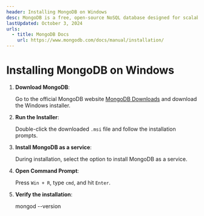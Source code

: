 ```yaml
---
header: Installing MongoDB on Windows
desc: MongoDB is a free, open-source NoSQL database designed for scalability and flexibility, storing data in a document-oriented format using JSON-like structures.
lastUpdated: October 3, 2024
urls:
  - title: MongoDB Docs
    url: https://www.mongodb.com/docs/manual/installation/
---
```


# Installing MongoDB on Windows

1. **Download MongoDB**:

   Go to the official MongoDB website [MongoDB Downloads](https://www.mongodb.com/try/download/community) and download the Windows installer.

2. **Run the Installer**:

   Double-click the downloaded `.msi` file and follow the installation prompts.

3. **Install MongoDB as a service**:

   During installation, select the option to install MongoDB as a service.

4. **Open Command Prompt**:

   Press `Win + R`, type `cmd`, and hit `Enter`.

5. **Verify the installation**:

   mongod --version

